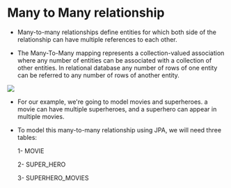 # Many to Many relationship

+ Many-to-many relationships define entities for which both side of the relationship can have multiple references to each other.

+ The Many-To-Many mapping represents a collection-valued association where any number of entities can be associated with a collection of other entities. In relational database any number of rows of one entity can be referred to any number of rows of another entity.

![](https://www.logicbig.com/tutorials/java-ee-tutorial/jpa/many-to-many/images/many-to-many.png)

+ For our example, we're going to model movies and superheroes. a movie can have multiple superheroes, and a superhero can appear in multiple movies. 


+ To model this many-to-many relationship using JPA, we will need three tables:

  1- MOVIE

  2- SUPER_HERO

  3- SUPERHERO_MOVIES


